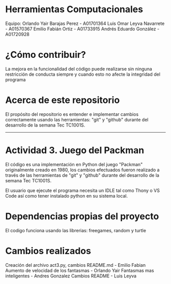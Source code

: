 # Herramientas Computacionales

Equipo:
Orlando Yair Barajas Perez - A01701364
Luis Omar Leyva Navarrete - A01570367
Emilio Fabián Ortiz - A01733915
Andrés Eduardo González - A01720928

# ¿Cómo contribuir?

La mejora en la funcionalidad del código puede realizarse sin ninguna restricción de conducta siempre y cuando esto no afecte la integridad del programa

# Acerca de este repositorio

El propósito del repositorio es entender e implementar cambios correctamente usando las herramientas: "git" y "github" durante del desarrollo de la semana Tec TC1001S.

---

# Actividad 3. Juego del Packman

El código es una implementación en Python del juego "Packman" originalmente creado en 1980, los cambios efectuados fueron realizado a través de las herramientas de "git" y "github" durante del desarrollo de la semana Tec TC1001S.

El usuario que ejecute el programa necesita un IDLE tal como Thony o VS Code así como tener instalado python en su sistema local.

# Dependencias propias del proyecto

El codigo funciona usando las librerias: freegames, random y turtle

# Cambios realizados

Creación del archivo act3.py, cambios README.md - Emilio Fabian
Aumento de velocidad de los fantasmas - Orlando Yair
Fantasmas mas inteligentes - Andres Gonzalez
Cambios README - Luis Leyva
